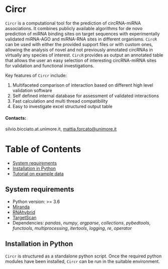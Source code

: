 # Circr

`Circr` is a computational tool for the prediction of circRNA-miRNA associations. It combines publicly available algorithms for de novo prediction of miRNA binding sites on target sequences with experimentally validated miRNA-AGO and miRNA-RNA sites in different organisms. `CircR` can be used with either the provided support files or with custom ones, allowing the analysis of novel and not previously annotated circRNAs in virtually any species of interest. `CircR` provides as output an annotated table that allows the user an easy selection of interesting circRNA-miRNA sites for validation and functional investigations.

Key features of `Circr` include:
1. Multifaceted comparison of interaction based on different high level validation software
2. Self defined internal database for assessment of validated interactions
3. Fast calculation and multi thread compatibility
4. Easy to investigate excel structured output table

 #### Contacts:
 silvio.bicciato.at.unimore.it,  mattia.forcato@unimore.it

 # Table of Contents

 - [System requirements](https://github.com/bicciatolab/CircR#System-requirements)
 - [Installation in Python](https://github.com/bicciatolab/CircR#installation-in-r)
 - [Tutorial on example data](https://raw.githack.com/bicciatolab/CircR/main/docs/CircR_tutorial.html)

 ## System requirements

 * Python version: >= 3.6
 * [Miranda](https://bioweb.pasteur.fr/packages/pack@miRanda@3.3a)
 * [RNAhybrid](https://bibiserv.cebitec.uni-bielefeld.de/download/tools/rnahybrid.html)
 * [TargetScan](http://www.targetscan.org/vert_80/)
 * Dependencies: *pandas*, *numpy*, *argparse*, *collections*, *pybedtools*, *functools*, *multiprocessing*,
 *itertools*, *logging*, *re*, *operator*

 ## Installation in Python

 `Circr` is structured as a standalone python script. Once the required python modules have been installed,
 `Circr` can be run in the suitable environment.
